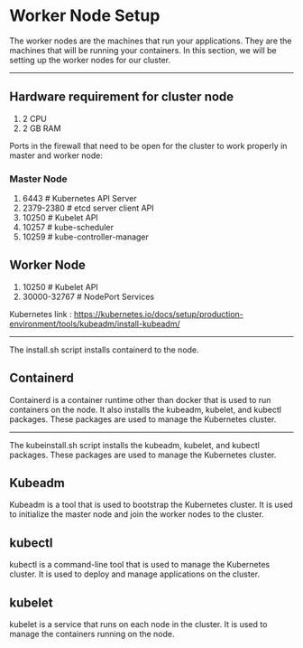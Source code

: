 # Worker Node Setup


The worker nodes are the machines that run your applications. They are the machines that will be running your containers. In this section, we will be setting up the worker nodes for our cluster.

---

## Hardware requirement for cluster node 
1. 2 CPU
2. 2 GB RAM

Ports in the firewall that need to be open for the cluster to work properly in master and worker node:

### Master Node
1. 6443 # Kubernetes API Server
2. 2379-2380 # etcd server client API
3. 10250 # Kubelet API
4. 10257 # kube-scheduler
5. 10259 # kube-controller-manager

<!-- Image Here -->

## Worker Node

1. 10250 # Kubelet API  
2. 30000-32767 # NodePort Services




Kubernetes link : https://kubernetes.io/docs/setup/production-environment/tools/kubeadm/install-kubeadm/

___
The install.sh script installs containerd to the node. 

## Containerd
Containerd is a container runtime other than docker that is used to run containers on the node. It also installs the kubeadm, kubelet, and kubectl packages. These packages are used to manage the Kubernetes cluster.

---

The kubeinstall.sh script installs the kubeadm, kubelet, and kubectl packages. These packages are used to manage the Kubernetes cluster.


## Kubeadm
Kubeadm is a tool that is used to bootstrap the Kubernetes cluster. It is used to initialize the master node and join the worker nodes to the cluster.


## kubectl
kubectl is a command-line tool that is used to manage the Kubernetes cluster. It is used to deploy and manage applications on the cluster.

## kubelet
kubelet is a service that runs on each node in the cluster. It is used to manage the containers running on the node.
